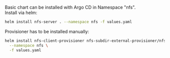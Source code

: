 Basic chart can be installed with Argo CD in Namespace "nfs".  
Install via helm:
```bash
helm install nfs-server . --namespace nfs -f values.yaml
```

Provisioner has to be installed manually:
```bash
helm install nfs-client-provisioner nfs-subdir-external-provisioner/nfs-subdir-external-provisioner \
  --namespace nfs \
  -f values.yaml
```